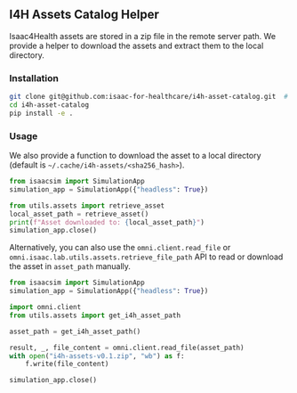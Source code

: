 ## I4H Assets Catalog Helper

Isaac4Health assets are stored in a zip file in the remote server path. We provide a helper to download the assets and extract them to the local directory.

### Installation

```bash
git clone git@github.com:isaac-for-healthcare/i4h-asset-catalog.git  # FIXME: change to HTTPS/Make a release
cd i4h-asset-catalog
pip install -e .
```

### Usage

We also provide a function to download the asset to a local directory (default is `~/.cache/i4h-assets/<sha256_hash>`).

```python
from isaacsim import SimulationApp
simulation_app = SimulationApp({"headless": True})

from utils.assets import retrieve_asset
local_asset_path = retrieve_asset()
print(f"Asset downloaded to: {local_asset_path}")
simulation_app.close()
```

Alternatively, you can also use the `omni.client.read_file` or `omni.isaac.lab.utils.assets.retrieve_file_path` API to read or download the asset in `asset_path` manually.

```python
from isaacsim import SimulationApp
simulation_app = SimulationApp({"headless": True})

import omni.client
from utils.assets import get_i4h_asset_path

asset_path = get_i4h_asset_path()

result, _, file_content = omni.client.read_file(asset_path)
with open("i4h-assets-v0.1.zip", "wb") as f:
    f.write(file_content)

simulation_app.close()
```